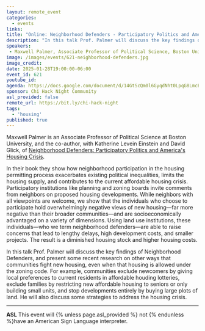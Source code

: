 ```yaml
---
layout: remote_event
categories:
  - events
links: 
title: "Online: Neighborhood Defenders - Participatory Politics and America's Housing Crisis"
description: "In this talk Prof. Palmer will discuss the key findings of Neighborhood Defenders, and present some recent research on other ways that communities fight new housing, even when that housing is allowed under the zoning code. For example, communities exclude newcomers by giving local preferences to current residents in affordable houding lotteries, exclude families by restricting new affordable housing to seniors or only building small units, and stop developments entirely by buying large plots of land. He will also discuss some strategies to address the housing crisis."
speakers:
 - Maxwell Palmer, Associate Professor of Political Science, Boston University. He/him
image: /images/events/621-neighborhood-defenders.jpg
image_credit:
date: 2025-01-28T19:00:00-06:00
event_id: 621
youtube_id:
agenda: https://docs.google.com/document/d/14GtScQm0l6GyqdNht0LpqG8LmcEF7i3COjNJ06PaTj8/edit#
sponsor: Chi Hack Night Community
asl_provided: false
remote_url: https://bit.ly/chi-hack-night
tags: 
  - 'housing'
published: true
---
```


Maxwell Palmer is an Associate Professor of Political Science at Boston University, and the co-author, with Katherine Levein Einstein and David Glick, of [Neighborhood Defenders: Participatory Politics and America's Housing Crisis](https://www.housingpolitics.com/neighborhood_defenders/). 

In their book they show how neighborhood participation in the housing permitting process exacerbates existing political inequalities, limits the housing supply, and contributes to the current affordable housing crisis. Participatory institutions like planning and zoning boards invite comments from neighbors on proposed housing developments. While neighbors with all viewpoints are welcome, we show that the individuals who choose to participate hold overwhelmingly negative views of new housing—far more negative than their broader communities—and are socioeconomically advantaged on a variety of dimensions. Using land use institutions, these individuals—who we term neighborhood defenders—are able to raise concerns that lead to lengthy delays, high development costs, and smaller projects. The result is a diminished housing stock and higher housing costs.

In this talk Prof. Palmer will discuss the key findings of Neighborhood Defenders, and present some recent research on other ways that communities fight new housing, even when that housing is allowed under the zoning code. For example, communities exclude newcomers by giving local preferences to current residents in affordable houding lotteries, exclude families by restricting new affordable housing to seniors or only building small units, and stop developments entirely by buying large plots of land. He will also discuss some strategies to address the housing crisis.

---

**ASL** This event will {% unless page.asl_provided %} not {% endunless %}have an American Sign Language interpreter.
